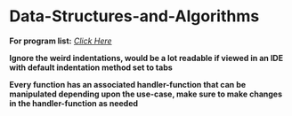 # **Data-Structures-and-Algorithms**
**For program list:** [*Click Here*](Program%20List/List.md)

**Ignore the weird indentations, would be a lot readable if viewed in an IDE with default indentation method set to tabs**

**Every function has an associated handler-function that can be manipulated depending upon the use-case, make sure to make changes in the handler-function as needed**